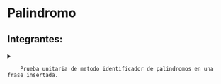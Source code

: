 # Palindromo
<body>
  <div>
  
   <h2>Integrantes:</h2>  <details>
   <summary></summary>
      -Luis Burgos </br>
      -Fernando Robles</br>
      -Felipe Sanzana </br>
   </details>


        Prueba unitaria de metodo identificador de palindromos en una frase insertada.
</div>
</body>
